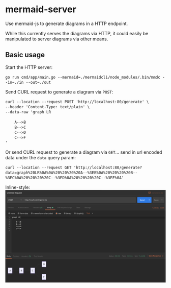 # mermaid-server

Use mermaid-js to generate diagrams in a HTTP endpoint.

While this currently serves the diagrams via HTTP, it could easily be manipulated to server diagrams via other means.

## Basic usage

Start the HTTP server:
```
go run cmd/app/main.go --mermaid=./mermaidcli/node_modules/.bin/mmdc --in=./in --out=./out
```

Send CURL request to generate a diagram via `POST`:
```
curl --location --request POST 'http://localhost:80/generate' \
--header 'Content-Type: text/plain' \
--data-raw 'graph LR

    A-->B
    B-->C
    C-->D
    C-->F
'
```

Or send CURL request to generate a diagram via `GET`... send in url encoded data under the `data` query param:
```
curl --location --request GET 'http://localhost:80/generate?data=graph%20LR%0A%0A%20%20%20%20A--%3EB%0A%20%20%20%20B--%3EC%0A%20%20%20%20C--%3ED%0A%20%20%20%20C--%3EF%0A'
```

Inline-style: 
![Example request in Postman](example.png "Example request in Postman")